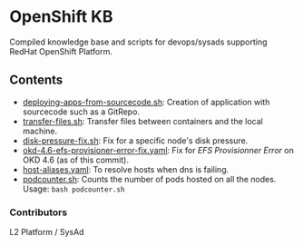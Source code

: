 # OpenShift KB
Compiled knowledge base and scripts for devops/sysads supporting RedHat OpenShift Platform.

## Contents
* [deploying-apps-from-sourcecode.sh](deploying-apps-from-sourcecode.sh): Creation of application with sourcecode such as a GitRepo.
* [transfer-files.sh](transfer-files.sh): Transfer files between containers and the local machine.
* [disk-pressure-fix.sh](disk-pressure-fix.sh): Fix for a specific node's disk pressure.
* [okd-4.6-efs-provisioner-error-fix.yaml](okd-4.6-efs-provisioner-error-fix.yaml): Fix for _EFS Provisionner Error_ on OKD 4.6 (as of this commit).
* [host-aliases.yaml](host-aliases.yaml): To resolve hosts when dns is failing.
* [podcounter.sh](podcounter.sh): Counts the number of pods hosted on all the nodes. Usage: `bash podcounter.sh`

### Contributors
L2 Platform / SysAd
